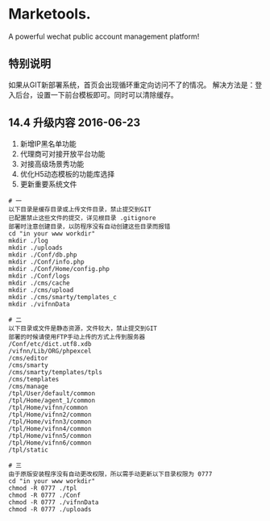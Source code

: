 Marketools.
===============================
A powerful wechat public account management platform!


特别说明
--------------------------------
如果从GIT新部署系统，首页会出现循环重定向访问不了的情况。
解决方法是：登入后台，设置一下前台模板即可。同时可以清除缓存。


14.4 升级内容 2016-06-23
--------------------------------
1. 新增IP黑名单功能
2. 代理商可对接开放平台功能
3. 对接高级场景秀功能
4. 优化H5动态模板的功能库选择
5. 更新重要系统文件

```
# 一
以下目录是缓存目录或上传文件目录，禁止提交到GIT
已配置禁止这些文件的提交，详见根目录 .gitignore
部署时注意创建目录，以防程序没有自动创建这些目录而报错
cd "in your www workdir"
mkdir ./log
mkdir ./uploads
mkdir ./Conf/db.php
mkdir ./Conf/info.php
mkdir ./Conf/Home/config.php
mkdir ./Conf/logs
mkdir ./cms/cache
mkdir ./cms/upload
mkdir ./cms/smarty/templates_c
mkdir ./vifnnData

# 二
以下目录或文件是静态资源，文件较大，禁止提交到GIT
部署的时候请使用FTP手动上传的方式上传到服务器
/Conf/etc/dict.utf8.xdb
/vifnn/Lib/ORG/phpexcel
/cms/editor
/cms/smarty
/cms/smarty/templates/tpls
/cms/templates
/cms/manage
/tpl/User/default/common
/tpl/Home/agent_1/common
/tpl/Home/vifnn/common
/tpl/Home/vifnn2/common
/tpl/Home/vifnn3/common
/tpl/Home/vifnn4/common
/tpl/Home/vifnn5/common
/tpl/Home/vifnn6/common
/tpl/static

# 三
由于原版安装程序没有自动更改权限，所以需手动更新以下目录权限为 0777
cd "in your www workdir"
chmod -R 0777 ./tpl
chmod -R 0777 ./Conf
chmod -R 0777 ./vifnnData
chmod -R 0777 ./uploads
```
